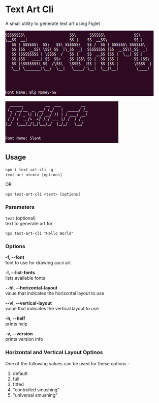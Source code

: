 # Text Art Cli

A small utility to generate text art using Figlet

![](https://raw.githubusercontent.com/auttam/text-art-cli/master/arts/art1.png)

![](https://raw.githubusercontent.com/auttam/text-art-cli/master/arts/art2.png)

## Usage

```
npm i text-art-cli -g
text-art <text> [options]
```

OR

```
npx text-art-cli <text> [options]
```

### Parameters

`text` (optional)  
text to generate art for

```
npx text-art-cli "Hello World"
```

### Options

**-f, --font**  
font to use for drawing ascii art

**-l, --list-fonts**  
lists available fonts

**--hl, --horizontal-layout**  
value that indicates the horizontal layout to use

**--vl, --vertical-layout**  
value that indicates the vertical layout to use

**-h, --helf**  
prints help

**-v, --version**  
prints version info

### Horizontal and Vertical Layout Optinos

One of the following values can be used for these options -

1. default
2. full
3. fitted
4. "controlled smushing"
5. "universal smushing"
